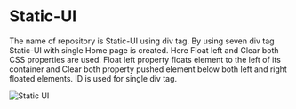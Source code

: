 # Static-UI
The name of repository is Static-UI using div tag. By using seven div tag Static-UI with single Home page is created. Here Float left and Clear both CSS properties are used. Float left property floats element to the left of its container and Clear both property pushed element below both left and right floated elements. ID is used for single div tag.

![Static UI](https://user-images.githubusercontent.com/92078186/142148485-26080052-7154-4947-90ad-209cc0a45bf2.png)

